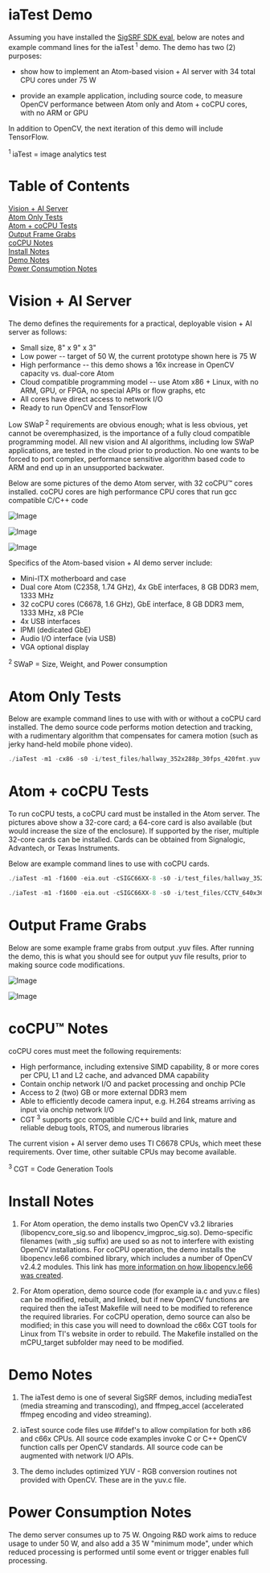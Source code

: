 # iaTest Demo

Assuming you have installed the [SigSRF SDK eval](https://github.com/signalogic/SigSRF_SDK), below are notes and example command lines for the iaTest<sup> 1</sup> demo.  The demo has two (2) purposes:

 - show how to implement an Atom-based vision + AI server with 34 total CPU cores under 75 W
 
 - provide an example application, including source code, to measure OpenCV performance between Atom only and Atom + coCPU cores, with no ARM or GPU

In addition to OpenCV, the next iteration of this demo will include TensorFlow.

<sup>1 </sup>iaTest = image analytics test

# Table of Contents

[Vision + AI Server](#AtomServer)<br/>
[Atom Only Tests](#AtomTests)<br/>
[Atom + coCPU Tests](#coCPUTests)<br/>
[Output Frame Grabs](#OutputFrameGrabs)<br/>
[coCPU Notes](#coCPUNotes)<br/>
[Install Notes](#InstallNotes)<br/>
[Demo Notes](#DemoNotes)<br/>
[Power Consumption Notes](#PowerConsumptionNotes)<br/>

<a name="AtomServer"></a>
# Vision + AI Server

The demo defines the requirements for a practical, deployable vision + AI server as follows:

* Small size, 8" x 9" x 3"
* Low power -- target of 50 W, the current prototype shown here is 75 W
* High performance -- this demo shows a 16x increase in OpenCV capacity vs. dual-core Atom
* Cloud compatible programming model -- use Atom x86 + Linux, with no ARM, GPU, or FPGA, no special APIs or flow graphs, etc
* All cores have direct access to network I/O
* Ready to run OpenCV and TensorFlow

Low SWaP<sup> 2</sup> requirements are obvious enough; what is less obvious, yet cannot be overemphasized, is the importance of a fully cloud compatible programming model.  All new vision and AI algorithms, including low SWaP applications, are tested in the cloud prior to production.  No one wants to be forced to port complex, performance sensitive algorithm based code to ARM and end up in an unsupported backwater.

Below are some pictures of the demo Atom server, with 32 coCPU&trade; cores installed. coCPU cores are high performance CPU cores that run gcc compatible C/C++ code

![Image](https://github.com/signalogic/SigSRF_SDK/blob/master/images/Local_AI_server_C2358_32cores_iso_view.png?raw=true "AI + vision Atom server, iso view")

![Image](https://github.com/signalogic/SigSRF_SDK/blob/master/images/Small_AI_server_32cores_iso_view.png?raw=true "AI + vision Atom server, with top removed showing coCPU card installation")

![Image](https://github.com/signalogic/SigSRF_SDK/blob/master/images/Small_AI_server_32cores_top_view.png?raw=true "AI + vision Atom server, top view")

Specifics of the Atom-based vision + AI demo server include:

* Mini-ITX motherboard and case
* Dual core Atom (C2358, 1.74 GHz), 4x GbE interfaces, 8 GB DDR3 mem, 1333 MHz
* 32 coCPU cores (C6678, 1.6 GHz), GbE interface, 8 GB DDR3 mem, 1333 MHz, x8 PCIe
* 4x USB interfaces
* IPMI (dedicated GbE)
* Audio I/O interface (via USB)
* VGA optional display

<sup>2 </sup>SWaP = Size, Weight, and Power consumption

<a name="AtomTests"></a>
# Atom Only Tests

Below are example command lines to use with with or without a coCPU card installed.  The demo source code performs motion detection and tracking, with a rudimentary algorithm that compensates for camera motion (such as jerky hand-held mobile phone video).

```C
./iaTest -m1 -cx86 -s0 -i/test_files/hallway_352x288p_30fps_420fmt.yuv -x352 -y288 -ohallway_test.yuv -l0x01000003
```
<a name="coCPUTests"></a>
# Atom + coCPU Tests

To run coCPU tests, a coCPU card must be installed in the Atom server.  The pictures above show a 32-core card; a 64-core card is also available (but would increase the size of the enclosure).  If supported by the riser, multiple 32-core cards can be installed.  Cards can be obtained from Signalogic, Advantech, or Texas Instruments.

Below are example command lines to use with coCPU cards.

```C
./iaTest -m1 -f1600 -eia.out -cSIGC66XX-8 -s0 -i/test_files/hallway_352x288p_30fps_420fmt.yuv -x352 -y288 -ohallway_test.yuv -l0x01000003

./iaTest -m1 -f1600 -eia.out -cSIGC66XX-8 -s0 -i/test_files/CCTV_640x360p_30fps_420fmt.yuv -x640 -y360 -occtv_test.yuv -l0x01100003
```
<a name="OutputFrameGrabs"></a>
# Output Frame Grabs

Below are some example frame grabs from output .yuv files.  After running the demo, this is what you should see for output yuv file results, prior to making source code modifications.

![Image](https://github.com/signalogic/SigSRF_SDK/blob/master/images/Surveillance_video_detection_algorithm_concurrent_suspects.png?raw=true "Object tracking and stats printout in CCTV surveillance video with unstable camera (video was captured with a hand-held mobile phone)")

![Image](https://github.com/signalogic/SigSRF_SDK/blob/master/images/Hallway_men_walking.png?raw=true "Object tracking and stats printout or men walking in a hallway carrying objects, stable camera")

<a name="coCPUNotes"></a>
# coCPU&trade; Notes

coCPU cores must meet the following requirements:

* High performance, including extensive SIMD capability, 8 or more cores per CPU, L1 and L2 cache, and advanced DMA capability
* Contain onchip network I/O and packet processing and onchip PCIe
* Access to 2 (two) GB or more external DDR3 mem
* Able to efficiently decode camera input, e.g. H.264 streams arriving as input via onchip network I/O
* CGT<sup> 3</sup> supports gcc compatible C/C++ build and link, mature and reliable debug tools, RTOS, and numerous libraries

The current vision + AI server demo uses TI C6678 CPUs, which meet these requirements.  Over time, other suitable CPUs may become available.

<sup>3 </sup>CGT = Code Generation Tools

<a name="InstallNotes"></a>
# Install Notes

1) For Atom operation, the demo installs two OpenCV v3.2 libraries (libopencv_core_sig.so and libopencv_imgproc_sig.so).  Demo-specific filenames (with \_sig suffix) are used so as not to interfere with existing OpenCV installations.  For coCPU operation, the demo installs the libopencv.le66 combined library, which includes a number of OpenCV v2.4.2 modules.  This link has [more information on how libopencv.le66 was created](http://processors.wiki.ti.com/index.php/C66x_opencv).

2) For Atom operation, demo source code (for example ia.c and yuv.c files) can be modified, rebuilt, and linked, but if new OpenCV functions are required then the iaTest Makefile will need to be modified to reference the required libraries.  For coCPU operation, demo source can also be modified; in this case you will need to download the c66x CGT tools for Linux from TI's website in order to rebuild.  The Makefile installed on the mCPU_target subfolder may need to be modified.

<a name="DemoNotes"></a>
# Demo Notes

1) The iaTest demo is one of several SigSRF demos, including mediaTest (media streaming and transcoding), and ffmpeg_accel (accelerated ffmpeg encoding and video streaming).

2) iaTest source code files use #ifdef's to allow compilation for both x86 and c66x CPUs.  All source code examples invoke C or C++ OpenCV function calls per OpenCV standards.  All source code can be augmented with network I/O APIs.

3) The demo includes optimized YUV - RGB conversion routines not provided with OpenCV.  These are in the yuv.c file.

<a name="PowerConsumptionNotes"></a>
# Power Consumption Notes

The demo server consumes up to 75 W.  Ongoing R&D work aims to reduce usage to under 50 W, and also add a 35 W "minimum mode", under which reduced processing is performed until some event or trigger enables full processing.
